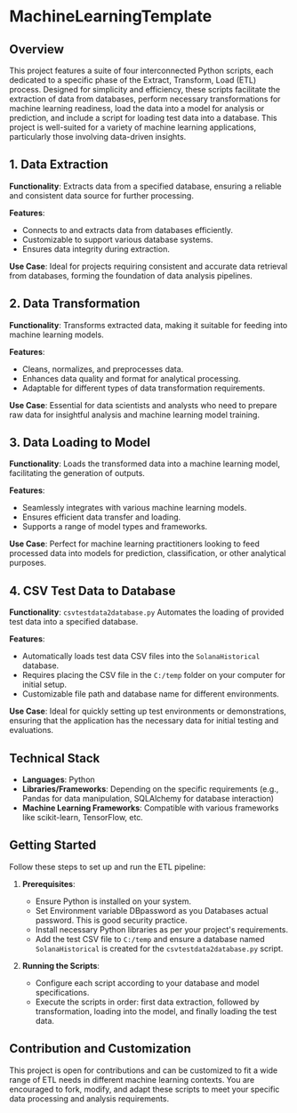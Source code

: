 # **MachineLearningTemplate**

## Overview
This project features a suite of four interconnected Python scripts, each dedicated to a specific phase of the Extract, Transform, Load (ETL) process. Designed for simplicity and efficiency, these scripts facilitate the extraction of data from databases, perform necessary transformations for machine learning readiness, load the data into a model for analysis or prediction, and include a script for loading test data into a database. This project is well-suited for a variety of machine learning applications, particularly those involving data-driven insights.

## 1. Data Extraction
**Functionality**: Extracts data from a specified database, ensuring a reliable and consistent data source for further processing.

**Features**:
  - Connects to and extracts data from databases efficiently.
  - Customizable to support various database systems.
  - Ensures data integrity during extraction.

**Use Case**: Ideal for projects requiring consistent and accurate data retrieval from databases, forming the foundation of data analysis pipelines.

## 2. Data Transformation
**Functionality**: Transforms extracted data, making it suitable for feeding into machine learning models.

**Features**:
  - Cleans, normalizes, and preprocesses data.
  - Enhances data quality and format for analytical processing.
  - Adaptable for different types of data transformation requirements.

**Use Case**: Essential for data scientists and analysts who need to prepare raw data for insightful analysis and machine learning model training.

## 3. Data Loading to Model
**Functionality**: Loads the transformed data into a machine learning model, facilitating the generation of outputs.

**Features**:
  - Seamlessly integrates with various machine learning models.
  - Ensures efficient data transfer and loading.
  - Supports a range of model types and frameworks.

**Use Case**: Perfect for machine learning practitioners looking to feed processed data into models for prediction, classification, or other analytical purposes.

## 4. CSV Test Data to Database 
**Functionality**: `csvtestdata2database.py` Automates the loading of provided test data into a specified database.

**Features**:
  - Automatically loads test data CSV files into the `SolanaHistorical` database.
  - Requires placing the CSV file in the `C:/temp` folder on your computer for initial setup.
  - Customizable file path and database name for different environments.

**Use Case**: Ideal for quickly setting up test environments or demonstrations, ensuring that the application has the necessary data for initial testing and evaluations.

## Technical Stack
- **Languages**: Python
- **Libraries/Frameworks**: Depending on the specific requirements (e.g., Pandas for data manipulation, SQLAlchemy for database interaction)
- **Machine Learning Frameworks**: Compatible with various frameworks like scikit-learn, TensorFlow, etc.

## Getting Started
Follow these steps to set up and run the ETL pipeline:

1. **Prerequisites**:
   - Ensure Python is installed on your system.
   - Set Environment variable DBpassword as you Databases actual password. This is good security 
     practice.
   - Install necessary Python libraries as per your project's requirements.
   - Add the test CSV file to `C:/temp` and ensure a database named `SolanaHistorical`  is created for the `csvtestdata2database.py` script. 

2. **Running the Scripts**:
   - Configure each script according to your database and model specifications.
   - Execute the scripts in order: first data extraction, followed by transformation, loading into the model, and finally loading the test data.

## Contribution and Customization
This project is open for contributions and can be customized to fit a wide range of ETL needs in different machine learning contexts. You are encouraged to fork, modify, and adapt these scripts to meet your specific data processing and analysis requirements.
